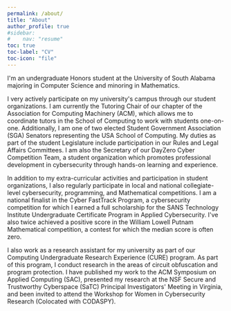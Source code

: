 ```yaml
---
permalink: /about/
title: "About"
author_profile: true
#sidebar:
#    nav: "resume"
toc: true
toc-label: "CV"
toc-icon: "file"
---
```


I'm an undergraduate Honors student at the University of South Alabama majoring in Computer Science and minoring in Mathematics.

I very actively participate on my university's campus through our student organizations. I am currently the Tutoring Chair of our chapter of the Association for Computing Machinery (ACM), which allows me to coordinate tutors in the School of Computing to work with students one-on-one. Additionally, I am one of two elected Student Government Association (SGA) Senators representing the USA School of Computing. My duties as part of the student Legislature include participation in our Rules and Legal Affairs Committees. I am also the Secretary of our DayZero Cyber Competition Team, a student organization which promotes professional development in cybersecurity through hands-on learning and experience.

In addition to my extra-curricular activities and participation in student organizations, I also regularly participate in local and national collegiate-level cybersecurity, programming, and Mathematical competitions. I am a national finalist in the Cyber FastTrack Program, a cybersecurity competition for which I earned a full scholarship for the SANS Technology Institute Undergraduate Certificate Program in Applied Cybersecurity. I've also twice achieved a positive score in the William Lowell Putnam Mathematical competition, a contest for which the median score is often zero.

I also work as a research assistant for my university as part of our Computing Undergraduate Research Experience (CURE) program. As part of this program, I conduct research in the areas of circuit obfuscation and program protection. I have published my work to the ACM Symposium on Applied Computing (SAC), presented my research at the NSF Secure and Trustworthy Cyberspace (SaTC) Principal Investigators' Meeting in Virginia, and been invited to attend the Workshop for Women in Cybersecurity Research (Colocated with CODASPY).